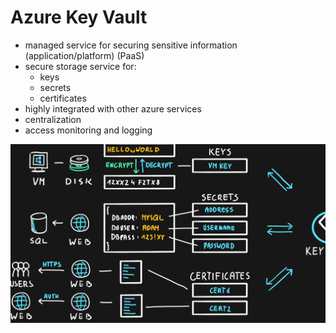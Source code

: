 # Azure Key Vault

- managed service for securing sensitive information (application/platform) (PaaS)
- secure storage service for:
  - keys
  - secrets
  - certificates
- highly integrated with other azure services
- centralization
- access monitoring and logging

<img src="..\Images\azureKeyVault.png" alt="azureKeyVault.png" />
